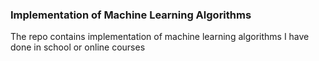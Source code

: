 ### Implementation of Machine Learning Algorithms
The repo contains implementation of machine learning algorithms I have done in school or online courses

